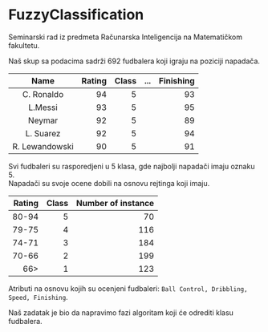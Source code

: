 # FuzzyClassification
Seminarski rad iz predmeta Računarska Inteligencija na Matematičkom fakultetu.

Naš skup sa podacima sadrži 692 fudbalera koji igraju na poziciji napadača.

| Name           | Rating  | Class | ... |  Finishing | 
|:--------------:| -------:| ----: | ---:|  ---------:|
| C. Ronaldo     | 94      | 5     |     |  93        |
| L.Messi        | 93      | 5     |     |  95        |
| Neymar         | 92      | 5     |     |  89        |
| L. Suarez      | 92      | 5     |     |  94        |
| R. Lewandowski | 90      | 5     |     |  91        |

Svi fudbaleri su rasporedjeni u 5 klasa, gde najbolji napadači imaju oznaku 5. <br>
Napadači su svoje ocene dobili na osnovu rejtinga koji imaju.

| Rating    | Class| Number of instance |
| ---------:| ----:| ------------------:|
| 80-94     | 5    | 70                 |
| 79-75     | 4    | 116                |
| 74-71     | 3    | 184                |
| 70-66     | 2    | 199                |
| 66>       | 1    | 123                |

Atributi na osnovu kojih su ocenjeni fudbaleri:
``` Ball Control, Dribbling, Speed, Finishing ```.

Naš zadatak je bio da napravimo fazi algoritam koji će odrediti klasu fudbalera.
